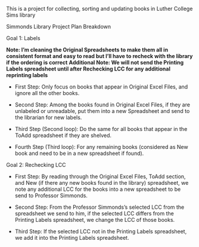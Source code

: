 This is a project for collecting, sorting and updating books in Luther College Sims library

Simmonds Library Project Plan Breakdown

Goal 1: Labels

**Note: I’m cleaning the Original Spreadsheets to make them all in consistent format and easy to read but I’ll have to recheck with the library if the ordering is correct**
**Additional Note: We will not send the Printing Labels spreadsheet until after Rechecking LCC for any additional reprinting labels**

-	First Step: Only focus on books that appear in Original Excel Files, and ignore all the other books.

-	Second Step: Among the books found in Original Excel Files, if they are unlabeled or unreadable, put them into a new 
Spreadsheet and send to the librarian for new labels.

-	Third Step (Second loop): Do the same for all books that appear in the ToAdd spreadsheet if they are shelved.

-	Fourth Step (Third loop): For any remaining books (considered as New book and need to be in a new spreadsheet if found).

Goal 2: Rechecking LCC

-	First Step: By reading through the Original Excel Files, ToAdd section, and New (if there any new books found in the library) spreadsheet, we note any additional LCC for the books into a new spreadsheet to be send to Professor Simmonds.

-	Second Step: From the Professor Simmonds’s selected LCC from the spreadsheet we send to him, if the selected LCC differs from the Printing Labels spreadsheet, we change the LCC of those books.

-	Third Step: If the selected LCC not in the Printing Labels spreadsheet, we add it into the Printing Labels spreadsheet.
